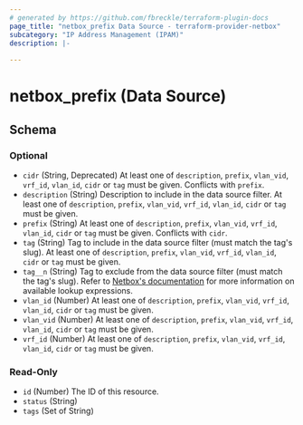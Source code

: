 ```yaml
---
# generated by https://github.com/fbreckle/terraform-plugin-docs
page_title: "netbox_prefix Data Source - terraform-provider-netbox"
subcategory: "IP Address Management (IPAM)"
description: |-
  
---
```


# netbox_prefix (Data Source)





<!-- schema generated by tfplugindocs -->
## Schema

### Optional

- `cidr` (String, Deprecated) At least one of `description`, `prefix`, `vlan_vid`, `vrf_id`, `vlan_id`, `cidr` or `tag` must be given. Conflicts with `prefix`.
- `description` (String) Description to include in the data source filter. At least one of `description`, `prefix`, `vlan_vid`, `vrf_id`, `vlan_id`, `cidr` or `tag` must be given.
- `prefix` (String) At least one of `description`, `prefix`, `vlan_vid`, `vrf_id`, `vlan_id`, `cidr` or `tag` must be given. Conflicts with `cidr`.
- `tag` (String) Tag to include in the data source filter (must match the tag's slug). At least one of `description`, `prefix`, `vlan_vid`, `vrf_id`, `vlan_id`, `cidr` or `tag` must be given.
- `tag__n` (String) Tag to exclude from the data source filter (must match the tag's slug).
Refer to [Netbox's documentation](https://demo.netbox.dev/static/docs/rest-api/filtering/#lookup-expressions)
for more information on available lookup expressions.
- `vlan_id` (Number) At least one of `description`, `prefix`, `vlan_vid`, `vrf_id`, `vlan_id`, `cidr` or `tag` must be given.
- `vlan_vid` (Number) At least one of `description`, `prefix`, `vlan_vid`, `vrf_id`, `vlan_id`, `cidr` or `tag` must be given.
- `vrf_id` (Number) At least one of `description`, `prefix`, `vlan_vid`, `vrf_id`, `vlan_id`, `cidr` or `tag` must be given.

### Read-Only

- `id` (Number) The ID of this resource.
- `status` (String)
- `tags` (Set of String)


